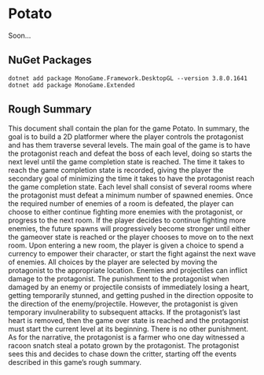 # Potato

Soon...

## NuGet Packages

```
dotnet add package MonoGame.Framework.DesktopGL --version 3.8.0.1641
dotnet add package MonoGame.Extended
```

## Rough Summary

This document shall contain the plan for the game Potato. In summary, the goal is to build a 2D platformer where the player controls the protagonist and has them traverse several levels. The main goal of the game is to have the protagonist reach and defeat the boss of each level, doing so starts the next level until the game completion state is reached. The time it takes to reach the game completion state is recorded, giving the player the secondary goal of minimizing the time it takes to have the protagonist reach the game completion state. Each level shall consist of several rooms where the protagonist must defeat a minimum number of spawned enemies. Once the required number of enemies of a room is defeated, the player can choose to either continue fighting more enemies with the protagonist, or progress to the next room. If the player decides to continue fighting more enemies, the future spawns will progressively become stronger until either the gameover state is reached or the player chooses to move on to the next room. Upon entering a new room, the player is given a choice to spend a currency to empower their character, or start the fight against the next wave of enemies. All choices by the player are selected by moving the protagonist to the appropriate location. Enemies and projectiles can inflict damage to the protagonist. The punishment to the protagonist when damaged by an enemy or projectile consists of immediately losing a heart, getting temporarily stunned, and getting pushed in the direction opposite to the direction of the enemy/projectile. However, the protagonist is given temporary invulnerability to subsequent attacks. If the protagonist’s last heart is removed, then the game over state is reached and the protagonist must start the current level at its beginning. There is no other punishment. As for the narrative, the protagonist is a farmer who one day witnessed a racoon snatch steal a potato grown by the protagonist. The protagonist sees this and decides to chase down the critter, starting off the events described in this game’s rough summary.

